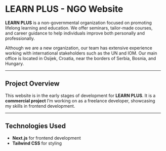 # **LEARN PLUS - NGO Website**

**LEARN PLUS** is a non-governmental organization focused on promoting lifelong learning and education. We offer seminars, tailor-made courses, and career guidance to help individuals improve both personally and professionally.

Although we are a new organization, our team has extensive experience working with international stakeholders such as the UN and IOM. Our main office is located in Osijek, Croatia, near the borders of Serbia, Bosnia, and Hungary.

---

## **Project Overview**

This website is in the early stages of development for **LEARN PLUS**. It is a **commercial project** I’m working on as a freelance developer, showcasing my skills in frontend development.

---

## **Technologies Used**

- **Next.js** for frontend development
- **Tailwind CSS** for styling

